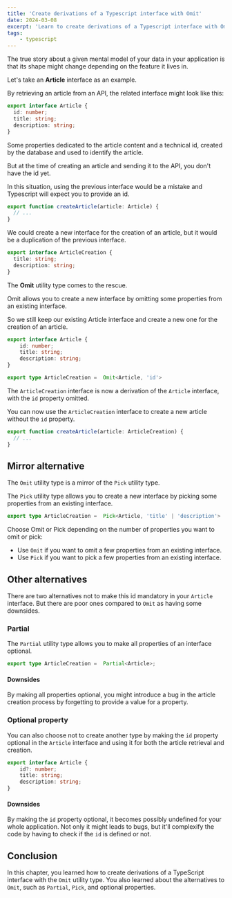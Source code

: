 ```yaml
---
title: 'Create derivations of a Typescript interface with Omit'
date: 2024-03-08
excerpt: 'Learn to create derivations of a Typescript interface with Omit'
tags: 
    - typescript
---
```


The true story about a given mental model of your data in your application is that its shape might change depending on the feature it lives in.

Let's take an **Article** interface as an example.

By retrieving an article from an API, the related interface might look like this:

```typescript
export interface Article {
  id: number;
  title: string;
  description: string;
}
```

Some properties dedicated to the article content and a technical id, created by the database and used to identify the article. 

But at the time of creating an article and sending it to the API, you don't have the id yet.

In this situation, using the previous interface would be a mistake and Typescript will expect you to provide an id.

```ts
export function createArticle(article: Article) {
  // ...
}
```

We could create a new interface for the creation of an article, but it would be a duplication of the previous interface.

```typescript
export interface ArticleCreation {
  title: string;
  description: string;
}
```

The **Omit** utility type comes to the rescue.

Omit allows you to create a new interface by omitting some properties from an existing interface.

So we still keep our existing Article interface and create a new one for the creation of an article.

```typescript
export interface Article {
    id: number;
    title: string;
    description: string;
}

export type ArticleCreation =  Omit<Article, 'id'>
```

The `ArticleCreation` interface is now a derivation of the `Article` interface, with the `id` property omitted.

You can now use the `ArticleCreation` interface to create a new article without the `id` property.

```typescript
export function createArticle(article: ArticleCreation) {
  // ...
}
```

## Mirror alternative

The `Omit` utility type is a mirror of the `Pick` utility type.

The `Pick` utility type allows you to create a new interface by picking some properties from an existing interface.

```typescript
export type ArticleCreation =  Pick<Article, 'title' | 'description'>
```

Choose Omit or Pick depending on the number of properties you want to omit or pick:

- Use `Omit` if you want to omit a few properties from an existing interface.
- Use `Pick` if you want to pick a few properties from an existing interface.

## Other alternatives

There are two alternatives not to make this id mandatory in your `Article` interface.
But there are poor ones compared to `Omit` as having some downsides.

### Partial

The `Partial` utility type allows you to make all properties of an interface optional.

```typescript
export type ArticleCreation =  Partial<Article>;
```

#### Downsides

By making all properties optional, you might introduce a bug in the article creation process by forgetting to provide a value for a property.

### Optional property

You can also choose not to create another type by making the `id` property optional in the `Article` interface and using it for both the article retrieval and creation.

```typescript
export interface Article {
    id?: number;
    title: string;
    description: string;
}
```

#### Downsides

By making the `id` property optional, it becomes possibly undefined for your whole application.
Not only it might leads to bugs, but it'll complexify the code by having to check if the `id` is defined or not.





## Conclusion

In this chapter, you learned how to create derivations of a TypeScript interface with the `Omit` utility type. You also learned about the alternatives to `Omit`, such as `Partial`, `Pick`, and optional properties.
